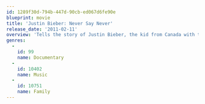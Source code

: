 ```yaml
---
id: 1289f30d-794b-447d-90cb-ed067d6fe90e
blueprint: movie
title: 'Justin Bieber: Never Say Never'
release_date: '2011-02-11'
overview: 'Tells the story of Justin Bieber, the kid from Canada with the hair, the smile and the voice: It chronicles his unprecedented rise to fame, all the way from busking in the streets of Stratford, Canada to putting videos on YouTube to selling out Madison Square Garden in New York as the headline act during the My World Tour from 2010. It features Usher, Scooter Braun, Ludacris, Sean Kingston, Antonio "L.A." Reid, Boyz II Men, Miley Cyrus, Jaden Smith, Justin''s family members and parts of his crew and huge fanbase in a mix of interviews and guest performances. It was released in 3D in theaters all around the world and is the highest grossing concert movie of all time, beating the previous record held by Michael Jackson''s This Is It from 2009.'
genres:
  -
    id: 99
    name: Documentary
  -
    id: 10402
    name: Music
  -
    id: 10751
    name: Family
---
```

